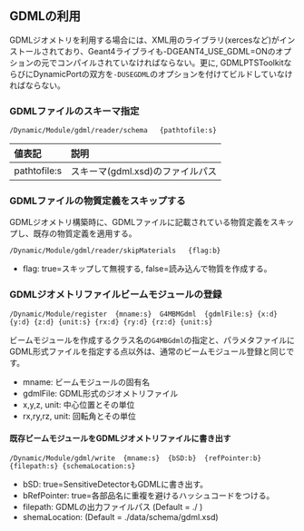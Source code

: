 
## GDMLの利用

GDMLジオメトリを利用する場合には、XML用のライブラリ(xercesなど)がインストールされており、Geant4ライブライも-DGEANT4_USE_GDML=ONのオプションの元でコンパイルされていなければならない。更に,
GDMLPTSToolkitならびにDynamicPortの双方を`-DUSEGDML`のオプションを付けてビルドしていなければならない。

### GDMLファイルのスキーマ指定
```
/Dynamic/Module/gdml/reader/schema   {pathtofile:s}
```
| 値表記 | 説明 |
|:---|:---|
| pathtofile:s | スキーマ(gdml.xsd)のファイルパス |


### GDMLファイルの物質定義をスキップする
GDMLジオメトリ構築時に、GDMLファイルに記載されている物質定義をスキップし、既存の物質定義を適用する。
```
/Dynamic/Module/gdml/reader/skipMaterials   {flag:b}
```
- flag:  true=スキップして無視する,  false=読み込んで物質を作成する。

### GDMLジオメトリファイルビームモジュールの登録
```
/Dynamic/Module/register  {mname:s}  G4MBMGdml  {gdmlFile:s} {x:d} {y:d} {z:d} {unit:s} {rx:d} {ry:d} {rz:d} {unit:s}
```
ビームモジュールを作成するクラス名の`G4MBGdml`の指定と、パラメタファイルにGDML形式ファイルを指定する点以外は、通常のビームモジュール登録と同じです。
- mname: ビームモジュールの固有名
- gdmlFile: GDML形式のジオメトリファイル
- x,y,z, unit:  中心位置とその単位
- rx,ry,rz, unit: 回転角とその単位

#### 既存ビームモジュールをGDMLジオメトリファイルに書き出す
```
/Dynamic/Module/gdml/write  {mname:s}  {bSD:b}  {refPointer:b} {filepath:s} {schemaLocation:s}
```
- bSD: true=SensitiveDetectorもGDMLに書き出す。
- bRefPointer: true=各部品名に重複を避けるハッシュコードをつける。
- filepath: GDMLの出力ファイルパス (Default = ./ )
- shemaLocation: (Default = ./data/schema/gdml.xsd)
